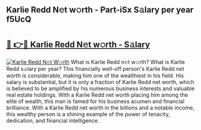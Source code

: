 ## Karlie Redd N𝚎t w𝚘rth - Part-iSx S𝚊lary per year f5UcQ

# <h2><a href="http://gc1ihq.nevu.top/?p=Karlie+Redd">🔗 👉🔴 Karlie Redd N𝚎t w𝚘rth - S𝚊lary</a></h2>

[![Karlie Redd N𝚎t W𝚘rth](https://i.imgur.com/Oavwk0R.jpeg)](http://gc1ihq.nevu.top/?p=Karlie+Redd)
What is Karlie Redd n𝚎t w𝚘rth? What is Karlie Redd s𝚊lary per year?
This financially well-off person's Karlie Redd net worth is considerable, making him one of the wealthiest in his field. His salary is substantial, but it is only a fraction of Karlie Redd net worth, which is believed to be amplified by his numerous business interests and valuable real estate holdings. With a Karlie Redd net worth placing him among the elite of wealth, this man is famed for his business acumen and financial brilliance. With a Karlie Redd net worth in the billions and a notable income, this wealthy person is a shining example of the power of tenacity, dedication, and financial intelligence.
